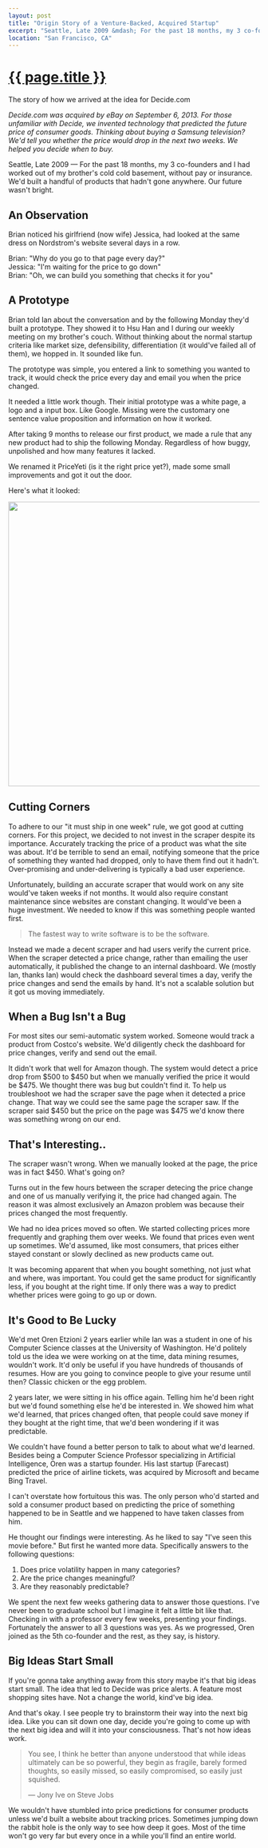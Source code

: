 ```yaml
---
layout: post
title: "Origin Story of a Venture-Backed, Acquired Startup"
excerpt: "Seattle, Late 2009 &mdash; For the past 18 months, my 3 co-founders and I had worked out of my brother's cold cold basement, without pay or insurance. We'd built a handful of products that hadn't gone anywhere. Our future wasn't bright."
location: "San Francisco, CA"
---
```


# <a href="{{ page.url }}">{{ page.title }}</a>

<p class="subheadline">The story of how we arrived at the idea for Decide.com</p>

<i>Decide.com was acquired by eBay on September 6, 2013. For those unfamiliar with Decide, we invented technology that predicted the future price of consumer goods. Thinking about buying a Samsung television? We'd tell you whether the price would drop in the next two weeks. We helped you decide when to buy.</i>

Seattle, Late 2009 &mdash; For the past 18 months, my 3 co-founders and I had worked out of my brother's cold cold basement, without pay or insurance. We'd built a handful of products that hadn't gone anywhere. Our future wasn't bright.

## An Observation 

Brian noticed his girlfriend (now wife) Jessica, had looked at the same dress on Nordstrom's website several days in a row.

<span>
Brian: "Why do you go to that page every day?"<br>
Jessica: "I'm waiting for the price to go down"<br>
Brian: "Oh, we can build you something that checks it for you"
</span>

## A Prototype 

Brian told Ian about the conversation and by the following Monday they'd built a prototype. They showed it to Hsu Han and I  during our weekly meeting on my brother's couch. Without thinking about the normal startup criteria like market size, defensibility, differentiation (it would've failed all of them), we hopped in. It sounded like fun.

The prototype was simple, you entered a link to something you wanted to track, it would check the price every day and email you when the price changed.

It needed a little work though. Their initial prototype was a white page, a logo and a input box. Like Google. Missing were the customary one sentence value proposition and information on how it worked.

After taking 9 months to release our first product, we made a rule that any new product had to ship the following Monday. Regardless of how buggy, unpolished and how many features it lacked.

We renamed it PriceYeti (is it the right price yet?), made some small improvements and got it out the door.

Here's what it looked:

<a href="https://s3.amazonaws.com/hsukenooi/homepage_step1.png" target="_blank"><img src="https://s3.amazonaws.com/hsukenooi/homepage_step1.png" width="570"></a>

## Cutting Corners 

To adhere to our "it must ship in one week" rule, we got good at cutting corners. For this project, we decided to not invest in the scraper despite its importance. Accurately tracking the price of a product was what the site was about. It'd be terrible to send an email, notifying someone that the price of something they wanted had dropped, only to have them find out it hadn't. Over-promising and under-delivering is typically a bad user experience.

Unfortunately, building an accurate scraper that would work on any site would've taken weeks if not months. It would also require constant maintenance since websites are constant changing. It would've been a huge investment. We needed to know if this was something people wanted first.

<blockquote class="center">The fastest way to write software is to be the software.</blockquote>

Instead we made a decent scraper and had users verify the current price. When the scraper detected a price change, rather than emailing the user automatically, it published the change to an internal dashboard. We (mostly Ian, thanks Ian) would check the dashboard several times a day, verify the price changes and send  the emails by hand. It's not a scalable solution but it got us moving immediately.

## When a Bug Isn't a Bug 

For most sites our semi-automatic system worked. Someone would track a product from Costco's website. We'd diligently check the dashboard for price changes, verify and send out the email.

It didn't work that well for Amazon though. The system would detect a price drop from $500 to $450 but when we manually verified the price it would be $475. We thought there was bug but couldn't find it. To help us troubleshoot we had the scraper save the page when it detected a price change. That way we could see the same page the scraper saw. If the scraper said $450 but the price on the page was $475 we'd know there was something wrong on our end.

## That's Interesting.. 

The scraper wasn't wrong. When we manually looked at the page, the price was in fact $450. What's going on?

Turns out in the few hours between the scraper detecing the price change and one of us manually verifying it, the price had changed again. The reason it was almost exclusively an Amazon problem was because their prices changed the most frequently.

We had no idea prices moved so often. We started collecting prices more frequently and graphing them over weeks. We found that prices even went up sometimes. We'd assumed, like most consumers, that prices either stayed constant or slowly declined as new products came out.

It was becoming apparent that when you bought something, not just what and where, was important. You could get the same product for significantly less, if you bought at the right time. If only there was a way to predict whether prices were going to go up or down.

## It's Good to Be Lucky 

We'd met Oren Etzioni 2 years earlier while Ian was a student in one of his Computer Science classes at the University of Washington. He'd politely told us the idea we were working on at the time, data mining resumes, wouldn't work. It'd only be useful if you have hundreds of thousands of resumes. How are you going to convince people to give your resume until then? Classic chicken or the egg problem.

2 years later, we were sitting in his office again. Telling him  he'd been right but we'd found something else he'd be interested in. We showed him what we'd learned, that prices changed often, that people could save money if they bought at the right time, that we'd been wondering if it was predictable.

We couldn't have found a better person to talk to about what we'd learned. Besides being  a Computer Science Professor specializing in Artificial Intelligence, Oren was a startup founder. His last startup (Farecast) predicted the price of airline tickets, was acquired by Microsoft and became Bing Travel.

I can't overstate how fortuitous this was. The only person who'd started and sold a consumer product based on predicting the price of something happened to be in Seattle and we happened to have taken classes from him.

He thought our findings were interesting. As he liked to say "I've seen this movie before." But first he wanted more data. Specifically answers to the following questions:

1. Does  price volatility happen in many categories?
2. Are the price changes meaningful?
3. Are they reasonably predictable?

We spent the next few weeks gathering data to answer those questions. I've never been to graduate school but I imagine it felt a little bit like that. Checking in with a professor every few weeks, presenting your findings. Fortunately the answer to all 3 questions was yes. As we progressed, Oren joined as the 5th co-founder and the rest, as they say, is history.

## Big Ideas Start Small 

If you're gonna take anything away from this story maybe it's that big ideas start small. The idea that led to Decide was price alerts. A feature most shopping sites have. Not a change the world, kind've big idea.

And that's okay.  I see people try to brainstorm their way into the next big idea. Like you can sit down one day, decide you're going to come up with the next big idea and will it into your consciousness. That's not how ideas work.

<blockquote class="left">
<p>You see, I think he better than anyone understood that while ideas ultimately can be so powerful, they begin as fragile, barely formed thoughts, so easily missed, so easily compromised, so easily just squished.</p>
<p class="small"> &mdash; Jony Ive on Steve Jobs</p>
</blockquote>

We wouldn't have stumbled into price predictions for consumer products unless we'd built a website about tracking prices. Sometimes jumping down the rabbit hole is the only way to see how deep it goes. Most of the time won't go very far but every once in a while you'll find an entire world.
